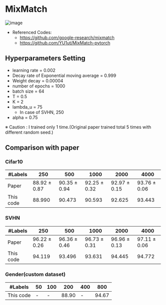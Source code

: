 # MixMatch

![image](https://user-images.githubusercontent.com/17904547/92840923-a869f780-f41c-11ea-848a-22816dede0ae.png)

- Referenced Codes: 
   - https://github.com/google-research/mixmatch
   - https://github.com/YU1ut/MixMatch-pytorch
   


## Hyperparameters Setting

- learning rate = 0.002
- Decay rate of Exponential moving average = 0.999
- Weight decay = 0.00004
- number of epochs = 1000
- batch size = 64
- T = 0.5
- K = 2
- lambda_u = 75
  - In case of SVHN, 250 
- alpha = 0.75

※ Caution : I trained only 1 time.(Original paper trained total 5 times with different random seed.)

## Comparison with paper
### Cifar10

|#Labels|250|500|1000|2000|4000|
|-------|---|---|----|----|----|
|Paper| 88.92 ± 0.87|90.35 ± 0.94|92.25 ± 0.32|92.97 ± 0.15|93.76 ± 0.06|
|This code|88.990|90.473|90.593|92.625|93.443|

### SVHN

|#Labels|250|500|1000|2000|4000|
|-------|---|---|----|----|----|
|Paper| 96.22 ± 0.26|96.36 ± 0.46|96.73 ± 0.31|96.96 ± 0.13|97.11 ± 0.06|
|This code|94.119|93.496|93.631|94.445|94.772|


### Gender(custom dataset)
|#Labels|50|100|200|400|800|
|-------|---|---|----|----|----|
|This code|-|-|88.90|-|94.67|
